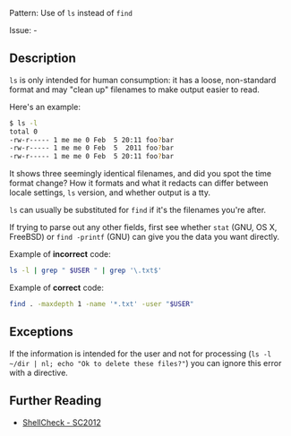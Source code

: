 Pattern: Use of `ls` instead of `find`

Issue: -

## Description

`ls` is only intended for human consumption: it has a loose, non-standard format and may "clean up" filenames to make output easier to read.

Here's an example:

```sh
$ ls -l
total 0
-rw-r----- 1 me me 0 Feb  5 20:11 foo?bar
-rw-r----- 1 me me 0 Feb  5  2011 foo?bar
-rw-r----- 1 me me 0 Feb  5 20:11 foo?bar
```

It shows three seemingly identical filenames, and did you spot the time format change? How it formats and what it redacts can differ between locale settings, `ls` version, and whether output is a tty.

`ls` can usually be substituted for `find` if it's the filenames you're after.

If trying to parse out any other fields, first see whether `stat` (GNU, OS X, FreeBSD) or `find -printf` (GNU) can give you the data you want directly.

Example of **incorrect** code:

```sh
ls -l | grep " $USER " | grep '\.txt$'
```

Example of **correct** code:

```sh
find . -maxdepth 1 -name '*.txt' -user "$USER"
```

## Exceptions

If the information is intended for the user and not for processing (`ls -l ~/dir | nl; echo "Ok to delete these files?"`) you can ignore this error with a directive.

## Further Reading

* [ShellCheck - SC2012](https://github.com/koalaman/shellcheck/wiki/SC2012)
